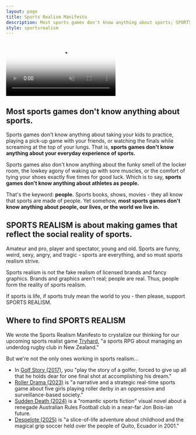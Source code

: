 ```yaml
---
layout: page
title: Sports Realism Manifesto
description: Most sports games don't know anything about sports; SPORTS REALISM is about making games that reflect the social reality of sports.
style: sportsrealism
---
```


<video id="background-video" autoplay loop muted playsinline disablepictureinpicture poster="sportsrealism_bg.jpg">
  <source src="sportsrealism_bg.mp4" type="video/mp4">
</video>

## Most sports games don't know anything about sports.

Sports games don't know anything about taking your kids to practice, playing a pick-up game with your friends, or watching the finals while screaming at the top of your lungs. That is, **sports games don't know anything about your everyday experience of sports.**

Sports games also don't know anything about the funky smell of the locker room, the lowkey agony of waking up with sore muscles, or the comfort of tying your shoes exactly five times for good luck. Which is to say, **sports games don't know anything about athletes as people.**

That's the keyword: **people.** Sports books, shows, movies - they all know that sports are made of people. Yet somehow, **most sports games don't know anything about people, our lives, or the world we live in.**

## SPORTS REALISM is about making games that reflect the social reality of sports.

Amateur and pro, player and spectator, young and old. Sports are funny, weird, sexy, angry, and tragic - sports are everything, and so must sports realism strive.

Sports realism is not the fake realism of licensed brands and fancy graphics. Brands and graphics aren't real; people are real. Thus, people form the reality of sports realism.

If sports is life, if sports truly mean the world to you - then please, support SPORTS REALISM.

## Where to find SPORTS REALISM

We wrote the Sports Realism Manifesto to crystalize our thinking for our upcoming sports realist game [Tryhard](https://tryhardgame.com), "a sports RPG about managing an underdog rugby club in New Zealand."

But we're not the only ones working in sports realism...

- In [Golf Story (2017)](https://sidebargames.com/golfstory/), you "play the story of a golfer, forced to give up all that he holds dear for one final shot at accomplishing his dream."
- [Roller Drama (2023)](https://www.open-lab.com/games/rollerdrama/) is "a narrative and a strategic real-time sports game about five girls playing roller derby in an oppressive and surveillance-based society."
- [Sudden Death (2024)](https://dominoclub.itch.io/sudden-death) is a "romantic sports fiction" visual novel about a renegade Australian Rules Football club in a near-far Jon Bois-ian future.
- [Despelote (2025)](https://despelote.game) is "a slice-of-life adventure about childhood and the magical grip soccer held over the people of Quito, Ecuador in 2001."
